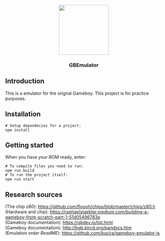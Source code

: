 <p align="center"><img src="https://i.imgur.com/eVPw4HB.png" width="160" height="160"> </p>
<h3 align="center">GBEmulator</h3>

## Introduction

This is a emulator for the orignal Gameboy. This project is for practice purposes.


## Installation


```shell
# Setup dependecies for a project:
npm install
```

## Getting started

When you have your ROM ready, enter:

```shell
# To compile files you need to run:
npm run build
# To run the project itself:
npm run start
```

## Research sources

(The chip *z80*):           https://github.com/floooh/chips/blob/master/chips/z80.h  <br>
(Hardware and chip):        https://raphaelstaebler.medium.com/building-a-gameboy-from-scratch-part-1-51d05496783e  <br>
(Gameboy documentation):    https://gbdev.io/list.html  <br>
(Gameboy documentation):    http://bgb.bircd.org/pandocs.htm  <br>
(Emulation order *ReadME*): https://github.com/kucira/gameboy-emulator-js  <br>
